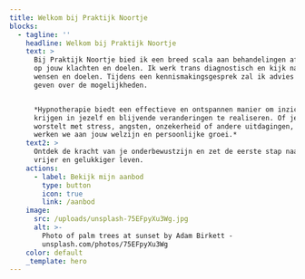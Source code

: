```yaml
---
title: Welkom bij Praktijk Noortje
blocks:
  - tagline: ''
    headline: Welkom bij Praktijk Noortje
    text: >
      Bij Praktijk Noortje bied ik een breed scala aan behandelingen afgestemd
      op jouw klachten en doelen. Ik werk trans diagnostisch en kijk naar jouw
      wensen en doelen. Tijdens een kennismakingsgesprek zal ik advies en uitleg
      geven over de mogelijkheden. 


      *Hypnotherapie biedt een effectieve en ontspannen manier om inzicht te
      krijgen in jezelf en blijvende veranderingen te realiseren. Of je nu
      worstelt met stress, angsten, onzekerheid of andere uitdagingen, samen
      werken we aan jouw welzijn en persoonlijke groei.*
    text2: >
      Ontdek de kracht van je onderbewustzijn en zet de eerste stap naar een
      vrijer en gelukkiger leven.
    actions:
      - label: Bekijk mijn aanbod
        type: button
        icon: true
        link: /aanbod
    image:
      src: /uploads/unsplash-75EFpyXu3Wg.jpg
      alt: >-
        Photo of palm trees at sunset by Adam Birkett -
        unsplash.com/photos/75EFpyXu3Wg
    color: default
    _template: hero
---
```


